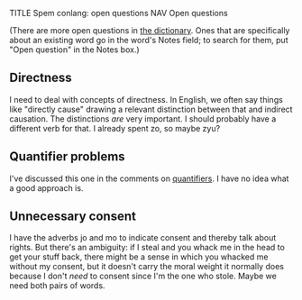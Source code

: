 TITLE Spem conlang: open questions
NAV Open questions

(There are more open questions in [the dictionary](search). Ones that are specifically about an existing
word go in the word's Notes field; to search for them, put "Open question" in the Notes box.)

## Directness

I need to deal with concepts of directness. In English, we often say things like "directly cause" drawing a relevant distinction between that and indirect causation. The distinctions *are* very important. I should probably have a different verb for that. I already spent <spem>zo</spem>, so maybe <spem>zyu</spem>?

## Quantifier problems

I've discussed this one in the comments on [quantifiers](quantifiers). I have no idea what a good approach is.

## Unnecessary consent

I have the adverbs <spem>jo</spem> and <spem>mo</spem> to indicate consent and thereby talk about rights. But there's an ambiguity: if I steal and you whack me in the head to get your stuff back, there might be a sense in which you whacked me without my consent, but it doesn't carry the moral weight it normally does because I don't *need* to consent since I'm the one who stole. Maybe we need both pairs of words.
